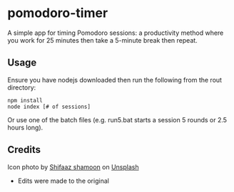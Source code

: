 # pomodoro-timer
A simple app for timing Pomodoro sessions: a productivity method where you work for 25 minutes then take a 5-minute break then repeat. 

## Usage 
Ensure you have nodejs downloaded then run the following from the rout directory: 
```
npm install 
node index [# of sessions]
```
Or use one of the batch files (e.g. run5.bat starts a session 5 rounds or 2.5 hours long).

## Credits 
Icon photo by <a href="https://unsplash.com/@sotti?utm_content=creditCopyText&utm_medium=referral&utm_source=unsplash">Shifaaz shamoon</a> on <a href="https://unsplash.com/photos/body-of-water-on-beach-shore-9K9ipjhDdks?utm_content=creditCopyText&utm_medium=referral&utm_source=unsplash">Unsplash</a> 

* Edits were made to the original
  